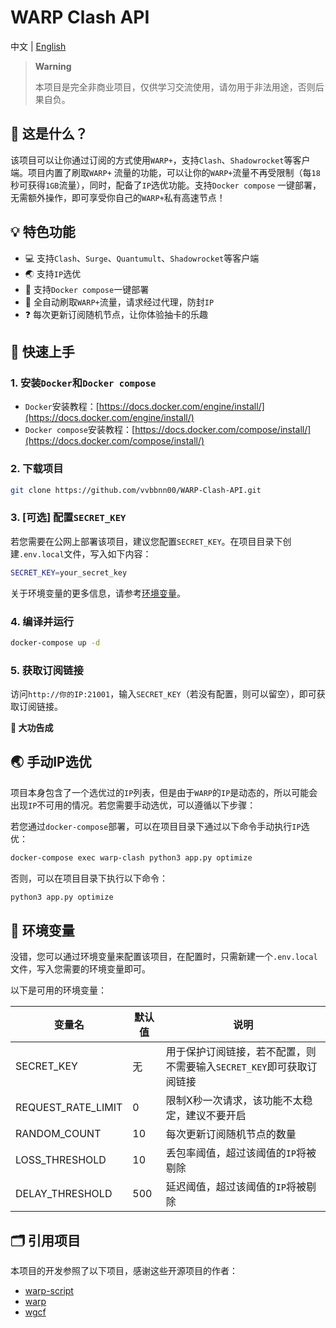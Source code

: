 # WARP Clash API

中文 | [English](./README_en.md)

> **Warning**
>
> 本项目是完全非商业项目，仅供学习交流使用，请勿用于非法用途，否则后果自负。

## 🤔 这是什么？

该项目可以让你通过订阅的方式使用`WARP+`，支持`Clash`、`Shadowrocket`等客户端。项目内置了刷取`WARP+`
流量的功能，可以让你的`WARP+`流量不再受限制（每`18`秒可获得`1GB`流量），同时，配备了`IP`选优功能。支持`Docker compose`
一键部署，无需额外操作，即可享受你自己的`WARP+`私有高速节点！

## 💡 特色功能

- 💻 支持`Clash`、`Surge`、`Quantumult`、`Shadowrocket`等客户端
- 🌏 支持`IP`选优
- 🐋 支持`Docker compose`一键部署
- 📕 全自动刷取`WARP+`流量，请求经过代理，防封`IP`
- ❓ 每次更新订阅随机节点，让你体验抽卡的乐趣

## 🚀 快速上手

### 1. 安装`Docker`和`Docker compose`

- `Docker`安装教程：[https://docs.docker.com/engine/install/](https://docs.docker.com/engine/install/)
- `Docker compose`安装教程：[https://docs.docker.com/compose/install/](https://docs.docker.com/compose/install/)

### 2. 下载项目

```bash
git clone https://github.com/vvbbnn00/WARP-Clash-API.git
```

### 3. [可选] 配置`SECRET_KEY`

若您需要在公网上部署该项目，建议您配置`SECRET_KEY`。在项目目录下创建`.env.local`文件，写入如下内容：

```bash
SECRET_KEY=your_secret_key
```

关于环境变量的更多信息，请参考[环境变量](#-环境变量)。

### 4. 编译并运行

```bash
docker-compose up -d
```

### 5. 获取订阅链接

访问`http://你的IP:21001`，输入`SECRET_KEY`（若没有配置，则可以留空），即可获取订阅链接。

**🎉 大功告成**

## 🌏 手动IP选优

项目本身包含了一个选优过的`IP`列表，但是由于`WARP`的`IP`是动态的，所以可能会出现`IP`不可用的情况。若您需要手动选优，可以遵循以下步骤：

若您通过`docker-compose`部署，可以在项目目录下通过以下命令手动执行`IP`选优：

```bash
docker-compose exec warp-clash python3 app.py optimize
```

否则，可以在项目目录下执行以下命令：

```bash
python3 app.py optimize
```

## 🔧 环境变量

没错，您可以通过环境变量来配置该项目，在配置时，只需新建一个`.env.local`文件，写入您需要的环境变量即可。

以下是可用的环境变量：

| 变量名                | 默认值 | 说明                                       |
|--------------------|-----|------------------------------------------|
| SECRET_KEY         | 无   | 用于保护订阅链接，若不配置，则不需要输入`SECRET_KEY`即可获取订阅链接 |
| REQUEST_RATE_LIMIT | 0   | 限制X秒一次请求，该功能不太稳定，建议不要开启                  |
| RANDOM_COUNT       | 10  | 每次更新订阅随机节点的数量                            |
| LOSS_THRESHOLD     | 10  | 丢包率阈值，超过该阈值的`IP`将被剔除                     |
| DELAY_THRESHOLD    | 500 | 延迟阈值，超过该阈值的`IP`将被剔除                      |

## 🗂️ 引用项目

本项目的开发参照了以下项目，感谢这些开源项目的作者：

- [warp-script](https://gitlab.com/Misaka-blog/warp-script)
- [warp](https://replit.com/@aliilapro/warp)
- [wgcf](https://github.com/ViRb3/wgcf)


